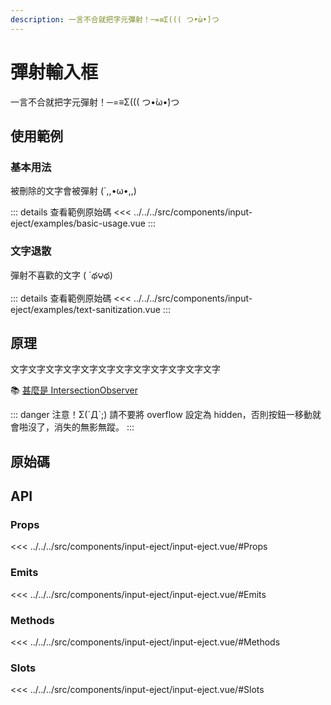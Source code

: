 ```yaml
---
description: 一言不合就把字元彈射！─=≡Σ((( つ•̀ω•́)つ
---
```


<script setup>
import SourceLinkList from '../../../src/components/source-link-list.vue'

import BasicUsage from '../../../src/components/input-eject/examples/basic-usage.vue'
import TextSanitization from '../../../src/components/input-eject/examples/text-sanitization.vue'
</script>

# 彈射輸入框 <Badge type="info" text="input" />

一言不合就把字元彈射！─=≡Σ((( つ•̀ω•́)つ

## 使用範例

### 基本用法

被刪除的文字會被彈射 (´,,•ω•,,)

<basic-usage/>

::: details 查看範例原始碼
<<< ../../../src/components/input-eject/examples/basic-usage.vue
:::

### 文字退散

彈射不喜歡的文字 ( ´థ౪థ)

<text-sanitization/>

::: details 查看範例原始碼
<<< ../../../src/components/input-eject/examples/text-sanitization.vue
:::

## 原理

文字文字文字文字文字文字文字文字文字文字文字文字

📚 [甚麼是 IntersectionObserver](https://developer.mozilla.org/zh-CN/docs/Web/API/IntersectionObserver)

::: danger 注意！Σ(ˊДˋ;)
請不要將 overflow 設定為 hidden，否則按鈕一移動就會啪沒了，消失的無影無蹤。
:::

## 原始碼

<source-link-list name="input-eject"/>

## API

### Props

<<< ../../../src/components/input-eject/input-eject.vue/#Props

### Emits

<<< ../../../src/components/input-eject/input-eject.vue/#Emits

### Methods

<<< ../../../src/components/input-eject/input-eject.vue/#Methods

### Slots

<<< ../../../src/components/input-eject/input-eject.vue/#Slots
